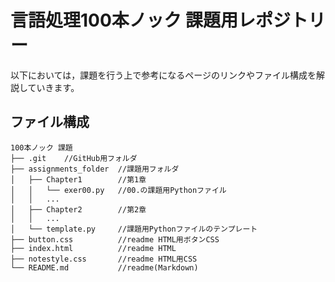 # 言語処理100本ノック 課題用レポジトリー
以下においては，課題を行う上で参考になるページのリンクやファイル構成を解説していきます。


## ファイル構成

    100本ノック 課題
    ├── .git    //GitHub用フォルダ
    ├── assignments_folder  //課題用フォルダ
    │   ├── Chapter1        //第1章
    │   │   └── exer00.py   //00.の課題用Pythonファイル
    │   │   ...
    │   ├── Chapter2        //第2章
    │   │   ...
    │   └── template.py     //課題用Pythonファイルのテンプレート
    ├── button.css          //readme HTML用ボタンCSS
    ├── index.html          //readme HTML
    ├── notestyle.css       //readme HTML用CSS
    └── README.md           //readme(Markdown)


